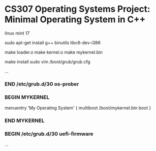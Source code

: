 # CS307 Operating Systems Project: Minimal Operating System in C++

linux mint 17

sudo apt-get install g++ binutils libc6-dev-i386

make loader.o
make kernel.o
make mykernel.bin

make install
sudo vim /boot/grub/grub.cfg

...
### END /etc/grub.d/30 os-prober ###


### BEGIN MYKERNEL ###

menuentry 'My Operating System' {
  multiboot /boot/mykernel.bin
  boot
}

### END MYKERNEL ###


### BEGIN /etc/grub.d/30 uefi-firmware ###
...